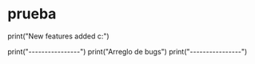 # prueba
print("New features added c:")

print("----------------")
print("Arreglo de bugs")
print("----------------")
